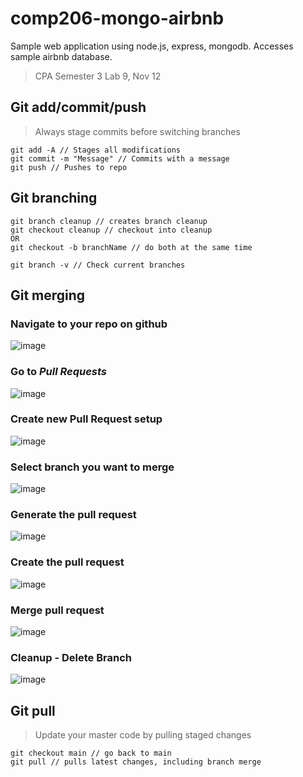 # comp206-mongo-airbnb
Sample web application using node.js, express, mongodb.  Accesses sample airbnb database.  
> CPA Semester 3 Lab 9, Nov 12


## Git add/commit/push
> Always stage commits before switching branches
```
git add -A // Stages all modifications
git commit -m "Message" // Commits with a message
git push // Pushes to repo
```

## Git branching
```
git branch cleanup // creates branch cleanup
git checkout cleanup // checkout into cleanup
OR 
git checkout -b branchName // do both at the same time

git branch -v // Check current branches
```

## Git merging

### Navigate to your repo on github
![image](https://user-images.githubusercontent.com/29869696/141522308-9e191840-9fa1-44b4-92db-5ff0cf8a80d9.png)

### Go to *Pull Requests*
![image](https://user-images.githubusercontent.com/29869696/141521924-09ee2e2e-f2b1-44cd-a02b-6a80a681a2e9.png)

### Create new Pull Request setup
![image](https://user-images.githubusercontent.com/29869696/141522093-a2f46a84-e683-4a04-b1e1-cc5a80eee71f.png)

### Select branch you want to merge
![image](https://user-images.githubusercontent.com/29869696/141522185-6c84fca6-e119-4c6d-9530-aaae43bc8b10.png)

### Generate the pull request
![image](https://user-images.githubusercontent.com/29869696/141522459-9df6d8ad-38b8-4903-a1f6-2c3334fbab4a.png)

### Create the pull request
![image](https://user-images.githubusercontent.com/29869696/141522544-4aa21ec9-c956-4593-b9f8-714401df0c39.png)

### Merge pull request
![image](https://user-images.githubusercontent.com/29869696/141522665-f50d31f7-cb79-4138-93bb-ead00e667ca6.png)

### Cleanup - Delete Branch
![image](https://user-images.githubusercontent.com/29869696/141522743-776b027b-7c97-41d6-97ce-8baf19016cdf.png)


## Git pull
> Update your master code by pulling staged changes
```
git checkout main // go back to main
git pull // pulls latest changes, including branch merge
```